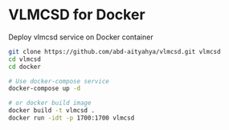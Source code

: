 # VLMCSD for Docker

Deploy vlmcsd service on Docker container

```bash
git clone https://github.com/abd-aityahya/vlmcsd.git vlmcsd
cd vlmcsd
cd docker

# Use docker-compose service
docker-compose up -d

# or docker build image
docker build -t vlmcsd .
docker run -idt -p 1700:1700 vlmcsd
```

